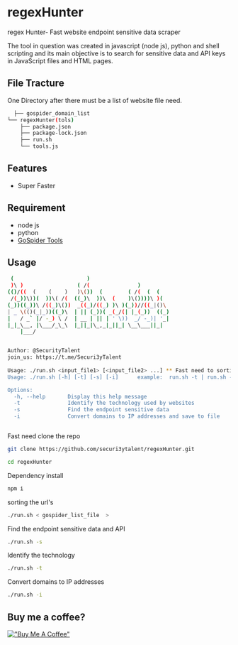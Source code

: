 
# regexHunter

regex Hunter- Fast website endpoint sensitive data scraper

The tool in question was created in javascript (node js), python and shell scripting and its main objective is to search for sensitive data and API keys in JavaScript files and HTML pages.


## File Tracture

One Directory after there must be a list of website file need.

```bash
  ├── gospider_domain_list
└── regexHunter(tols)
    ├── package.json
    ├── package-lock.json
    ├── run.sh
    └── tools.js

```


## Features

- Super Faster



## Requirement
- node js
- python
- [GoSpider Tools](https://github.com/jaeles-project/gospider)



## Usage

```bash
 (                       )                          
 )\ )                 ( /(               )          
(()/((  (    (    )   )\())  (        ( /(  (  (    
 /(_))\))(  ))\( /(  ((_)\  ))\  (    )\())))\ )(   
(_))((_))\ /((_)\())  _((_)/((_) )\ )(_))//((_|()\  
| _ \(()(_|_))((_)\  | || (_))( _(_/(| |_(_))  ((_) 
|   / _` |/ -_) \ /  | __ | || | ' \))  _/ -_)| '_| 
|_|_\__, |\___/_\_\  |_||_|\_,_|_||_| \__\___||_|   
    |___/                                           


Author: @SecurityTalent
join_us: https://t.me/Securi3yTalent
 
Usage: ./run.sh <input_file1> [<input_file2> ...] ** Fast need to sorting url's
Usage: ./run.sh [-h] [-t] [-s] [-i]      example:  run.sh -t | run.sh -s | run.sh -i

Options:
  -h, --help       Display this help message
  -t               Identify the technology used by websites
  -s               Find the endpoint sensitive data
  -i               Convert domains to IP addresses and save to file



```


Fast need clone the repo
```bash
git clone https://github.com/securi3ytalent/regexHunter.git
```

```bash
cd regexHunter
```
Dependency install
```bash
npm i
```

sorting the url's
```bash
./run.sh < gospider_list_file  >
```
Find the endpoint sensitive data and API
```bash
./run.sh -s
```
Identify the technology
```bash
./run.sh -t
```
Convert domains to IP addresses
```bash
./run.sh -i
```



## Buy me a coffee?
[!["Buy Me A Coffee"](https://www.buymeacoffee.com/assets/img/custom_images/orange_img.png)](https://buymeacoffee.com/securitytalent)